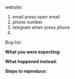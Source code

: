 website:
1. email press open email
2. phone number
3. telegram when press phone
4.

Bug list:

**What you were expecting:**

**What happened instead:**

**Steps to reproduce:**